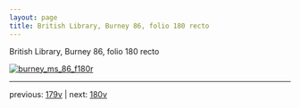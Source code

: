 ```yaml
---
layout: page
title: British Library, Burney 86, folio 180 recto
---
```


British Library, Burney 86, folio 180 recto

[![burney_ms_86_f180r](http://www.homermultitext.org/iipsrv?IIIF=/project/homer/pyramidal/deepzoom/bl/burney86imgs/v1/burney_ms_86_f180r.tif/full/800,/0/default.jpg)](http://www.homermultitext.org/ict2/?urn=urn:cite2:bl:burney86imgs.v1:burney_ms_86_f180r) 

---

previous:  [179v](../179v/) | next: [180v](../180v/)
